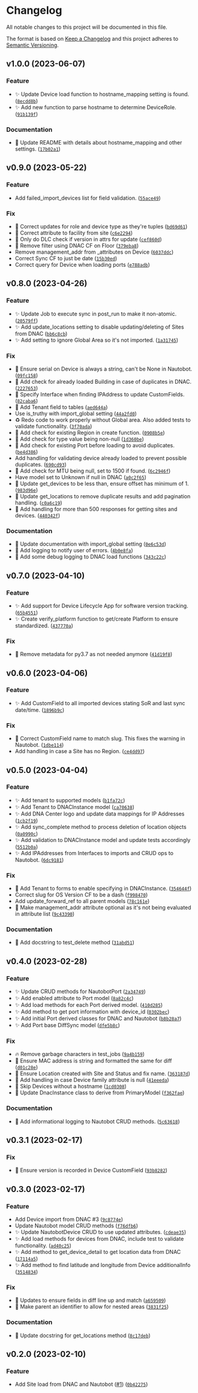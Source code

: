 # Changelog

All notable changes to this project will be documented in this file.

The format is based on [Keep a Changelog](http://keepachangelog.com/en/1.0.0/)
and this project adheres to [Semantic Versioning](http://semver.org/spec/v2.0.0.html).

<!--next-version-placeholder-->

## v1.0.0 (2023-06-07)
### Feature
* ✨ Update Device load function to hostname_mapping setting is found. ([`8ecdd8b`](https://github.com/networktocode-llc/nautobot-plugin-ssot-dna-center/commit/8ecdd8bbf1e1ff1b0b2dd7aa252f7371e377114b))
* ✨ Add new function to parse hostname to determine DeviceRole. ([`91b139f`](https://github.com/networktocode-llc/nautobot-plugin-ssot-dna-center/commit/91b139f51b0fd1c4460777c798058dc86201619d))

### Documentation
* 📝 Update README with details about hostname_mapping and other settings. ([`17b02a1`](https://github.com/networktocode-llc/nautobot-plugin-ssot-dna-center/commit/17b02a122e7d07a9e733842a5d2ae24753c95ee6))

## v0.9.0 (2023-05-22)
### Feature
* Add failed_import_devices list for field validation. ([`55ace49`](https://github.com/networktocode-llc/nautobot-plugin-ssot-dna-center/commit/55ace49c25cc9e81dba2b02b57de7ceae475cc8e))

### Fix
* :bug: Correct updates for role and device type as they're tuples ([`bd69d61`](https://github.com/networktocode-llc/nautobot-plugin-ssot-dna-center/commit/bd69d6124a204f30dc4a3ed103389adb085b808f))
* :bug: Correct attribute to facility from site ([`c6e2294`](https://github.com/networktocode-llc/nautobot-plugin-ssot-dna-center/commit/c6e2294e9a09cb338adb8d3898dcf719654ef5ed))
* :bug: Only do DLC check if version in attrs for update ([`cef860d`](https://github.com/networktocode-llc/nautobot-plugin-ssot-dna-center/commit/cef860d359e094c5538422b37c4b17283d7b6e02))
* :bug: Remove filter using DNAC CF on Floor ([`379eba8`](https://github.com/networktocode-llc/nautobot-plugin-ssot-dna-center/commit/379eba81f0644c0aec671aa3e5805656b0c760f4))
* Remove management_addr from _attributes on Device ([`6037ddc`](https://github.com/networktocode-llc/nautobot-plugin-ssot-dna-center/commit/6037ddc634545c7ab8c752d41323b9dff75f8170))
* Correct Sync CF to just be date ([`15b30ed`](https://github.com/networktocode-llc/nautobot-plugin-ssot-dna-center/commit/15b30ed56499b00bb274477fbefaae565fb9a6d1))
* Correct query for Device when loading ports ([`e788adb`](https://github.com/networktocode-llc/nautobot-plugin-ssot-dna-center/commit/e788adb3f4f0b29962dd8694024b374dec5f1b33))

## v0.8.0 (2023-04-26)
### Feature
* ✨ Update Job to execute sync in post_run to make it non-atomic. ([`20579ff`](https://github.com/networktocode-llc/nautobot-plugin-ssot-dna-center/commit/20579ff084017bb266e0a6dee2e804307c05df8a))
* ✨ Add update_locations setting to disable updating/deleting of Sites from DNAC ([`bb6c8cb`](https://github.com/networktocode-llc/nautobot-plugin-ssot-dna-center/commit/bb6c8cba4a48a4491dd21e3111bd3b093d2dd6c4))
* ✨ Add setting to ignore Global Area so it's not imported. ([`1a31745`](https://github.com/networktocode-llc/nautobot-plugin-ssot-dna-center/commit/1a31745d5f510ce48f7dd5bdcd9738b08608bc89))

### Fix
* 🐛 Ensure serial on Device is always a string, can't be None in Nautobot. ([`09fc158`](https://github.com/networktocode-llc/nautobot-plugin-ssot-dna-center/commit/09fc1587df421dc740ac611e4268a0171a4ea626))
* 🐛 Add check for already loaded Building in case of duplicates in DNAC. ([`2227653`](https://github.com/networktocode-llc/nautobot-plugin-ssot-dna-center/commit/22276534e7bcdbb4dc8617840030d5bc300d574b))
* 🐛 Specify Interface when finding IPAddress to update CustomFields. ([`82caba6`](https://github.com/networktocode-llc/nautobot-plugin-ssot-dna-center/commit/82caba64b7e88f6e580163abc45100374f64b70f))
* 🐛 Add Tenant field to tables ([`aed644a`](https://github.com/networktocode-llc/nautobot-plugin-ssot-dna-center/commit/aed644a345206c73a15bca960874f9e2460e0009))
* Use is_truthy with import_global setting ([`44a2fd0`](https://github.com/networktocode-llc/nautobot-plugin-ssot-dna-center/commit/44a2fd07401e174217cdd442c3571e34c8ef4489))
* ♻️ Redo code to work properly without Global area. Also added tests to validate functionality. ([`3f70ada`](https://github.com/networktocode-llc/nautobot-plugin-ssot-dna-center/commit/3f70ada8d87ee2b3c49682cd85fce7e27ee597c5))
* 🐛 Add check for existing Region in create function. ([`0908b5e`](https://github.com/networktocode-llc/nautobot-plugin-ssot-dna-center/commit/0908b5ee19d396bef8c9ba1ec7471451952dc9c3))
* 🐛 Add check for type value being non-null ([`1d360be`](https://github.com/networktocode-llc/nautobot-plugin-ssot-dna-center/commit/1d360be4842c1c2bd346062f0e79fbcb0b24b5c5))
* 🐛 Add check for existing Port before loading to avoid duplicates. ([`be4d386`](https://github.com/networktocode-llc/nautobot-plugin-ssot-dna-center/commit/be4d386140d2471e8c51111624d9aee23dfdde6a))
* Add handling for validating device already loaded to prevent possible duplicates. ([`690cd93`](https://github.com/networktocode-llc/nautobot-plugin-ssot-dna-center/commit/690cd933dcd917db2c8c1c5e35f8b682118968d6))
* 🐛 Add check for MTU being null, set to 1500 if found. ([`6c2946f`](https://github.com/networktocode-llc/nautobot-plugin-ssot-dna-center/commit/6c2946f022d313749ce3e6dd9e01b1655c6e50bd))
* Have model set to Unknown if null in DNAC ([`a0c2f65`](https://github.com/networktocode-llc/nautobot-plugin-ssot-dna-center/commit/a0c2f65f2146bf8118cf857d69b728b61499ac23))
* 🐛 Update get_devices to be less than, ensure offset has minimum of 1. ([`983d96e`](https://github.com/networktocode-llc/nautobot-plugin-ssot-dna-center/commit/983d96e1a1cfdd92f3e8ed2f25ca9879bd0d1c34))
* 🐛 Update get_locations to remove duplicate results and add pagination handling. ([`c0a6c19`](https://github.com/networktocode-llc/nautobot-plugin-ssot-dna-center/commit/c0a6c19e747fcb8d6b7ff9bda2896fc8ca8c258c))
* 🐛 Add handling for more than 500 responses for getting sites and devices. ([`440342f`](https://github.com/networktocode-llc/nautobot-plugin-ssot-dna-center/commit/440342f8a19d89151aad695f74a744959e2e3649))

### Documentation
* 📝 Update documentation with import_global setting ([`0e6c53d`](https://github.com/networktocode-llc/nautobot-plugin-ssot-dna-center/commit/0e6c53d3cb4ffcfbe6ccb1d2839511f137d75892))
* 📝 Add logging to notify user of errors. ([`4b0e8fa`](https://github.com/networktocode-llc/nautobot-plugin-ssot-dna-center/commit/4b0e8fa9aed9822465f685f5c3b944bbcb5c5c3a))
* 📝 Add some debug logging to DNAC load functions ([`343c22c`](https://github.com/networktocode-llc/nautobot-plugin-ssot-dna-center/commit/343c22c44b7841c8c7d9f89f6319f711ff7582b9))

## v0.7.0 (2023-04-10)
### Feature
* ✨ Add support for Device Lifecycle App for software version tracking. ([`65b4551`](https://github.com/networktocode-llc/nautobot-plugin-ssot-dna-center/commit/65b4551f74d4449f706ec17b939df2abe503d145))
* ✨ Create verify_platform function to get/create Platform to ensure standardized. ([`437770a`](https://github.com/networktocode-llc/nautobot-plugin-ssot-dna-center/commit/437770a2b53391cb951b0de0431c6ba8fba8306d))

### Fix
* 🐛 Remove metadata for py3.7 as not needed anymore ([`41d19f8`](https://github.com/networktocode-llc/nautobot-plugin-ssot-dna-center/commit/41d19f8d379912086062f49f9bde28fdb32816a8))

## v0.6.0 (2023-04-06)
### Feature
* ✨ Add CustomField to all imported devices stating SoR and last sync date/time. ([`1896b9c`](https://github.com/networktocode-llc/nautobot-plugin-ssot-dna-center/commit/1896b9c198b9d2ebd839bc73392c2c3089d5ee56))

### Fix
* 🐛 Correct CustomField name to match slug. This fixes the warning in Nautobot. ([`1dbe114`](https://github.com/networktocode-llc/nautobot-plugin-ssot-dna-center/commit/1dbe1143b1660d930673ac4737c49f8561d73f86))
* Add handling in case a Site has no Region. ([`ce4dd97`](https://github.com/networktocode-llc/nautobot-plugin-ssot-dna-center/commit/ce4dd977a376bd061a81c6d5790fe1ce450d5af6))

## v0.5.0 (2023-04-04)
### Feature
* ✨ Add tenant to supported models ([`b1fa72c`](https://github.com/networktocode-llc/nautobot-plugin-ssot-dna-center/commit/b1fa72c7f832d39d77b6f6a16a6ee05d96ceb080))
* ✨ Add Tenant to DNACInstance model ([`ca70638`](https://github.com/networktocode-llc/nautobot-plugin-ssot-dna-center/commit/ca70638e8d24cb2b1c1b1b84206925be91837cf3))
* ✨ Add DNA Center logo and update data mappings for IP Addresses ([`1cb2f19`](https://github.com/networktocode-llc/nautobot-plugin-ssot-dna-center/commit/1cb2f19a014eec7f58a8d1e9aad8fd0df71ecd20))
* ✨ Add sync_complete method to process deletion of location objects ([`0a0990c`](https://github.com/networktocode-llc/nautobot-plugin-ssot-dna-center/commit/0a0990cbbb4f0b6940ffc1c00bee733a15e2d085))
* ✨ Add validation to DNACInstance model and update tests accordingly ([`5512b0a`](https://github.com/networktocode-llc/nautobot-plugin-ssot-dna-center/commit/5512b0a81219cfbc62b92a18395d83be1f31bd2f))
* ✨ Add IPAddresses from Interfaces to imports and CRUD ops to Nautobot. ([`6dc9181`](https://github.com/networktocode-llc/nautobot-plugin-ssot-dna-center/commit/6dc9181884bfa4a4d905dc5d584c28ceb3bb2e2c))

### Fix
* 🐛 Add Tenant to forms to enable specifying in DNACInstance. ([`354644f`](https://github.com/networktocode-llc/nautobot-plugin-ssot-dna-center/commit/354644f9d5a1709277c4bcc74e466c161c277abe))
* Correct slug for OS Version CF to be a dash ([`f998470`](https://github.com/networktocode-llc/nautobot-plugin-ssot-dna-center/commit/f99847017688096c030bb8d233f4f020b5396a31))
* Add update_forward_ref to all parent models ([`78c161e`](https://github.com/networktocode-llc/nautobot-plugin-ssot-dna-center/commit/78c161e8d8b5a744b4a6f36d4acff90725ae5907))
* 🐛 Make management_addr attribute optional as it's not being evaluated in attribute list ([`9c43390`](https://github.com/networktocode-llc/nautobot-plugin-ssot-dna-center/commit/9c433907bce0e4c59209770100413063f5fa4963))

### Documentation
* 📝 Add docstring to test_delete method ([`31abd51`](https://github.com/networktocode-llc/nautobot-plugin-ssot-dna-center/commit/31abd51a0254dd58d6b5ddebac0900b28f95d2a6))

## v0.4.0 (2023-02-28)
### Feature
* ✨ Update CRUD methods for NautobotPort ([`2a34749`](https://github.com/networktocode-llc/nautobot-plugin-ssot-dna-center/commit/2a34749fde1d9eb6f1e2da7583a84756600ff0c5))
* ✨ Add enabled attribute to Port model ([`8a82c4c`](https://github.com/networktocode-llc/nautobot-plugin-ssot-dna-center/commit/8a82c4cb309f7661d417cad7f792e0ad9ed72452))
* ✨ Add load methods for each Port derived model. ([`410d285`](https://github.com/networktocode-llc/nautobot-plugin-ssot-dna-center/commit/410d285dcbb2ffe3e6a9f64dfdc2790e99cca0e4))
* ✨ Add method to get port information with device_id ([`0302bec`](https://github.com/networktocode-llc/nautobot-plugin-ssot-dna-center/commit/0302bec896474bdb9767326f67887459cfaf4851))
* ✨ Add initial Port derived classes for DNAC and Nautobot ([`b8b28a7`](https://github.com/networktocode-llc/nautobot-plugin-ssot-dna-center/commit/b8b28a74058bea95cd710b8f9cee742d073d6de0))
* ✨ Add Port base DiffSync model ([`dfe5b8c`](https://github.com/networktocode-llc/nautobot-plugin-ssot-dna-center/commit/dfe5b8c6e357240361b90a110aea6182618ddc34))

### Fix
* 🔥 Remove garbage characters in test_jobs ([`9a4b159`](https://github.com/networktocode-llc/nautobot-plugin-ssot-dna-center/commit/9a4b1598ad2af4ed8f8ab10b05e06c8589b0f834))
* 🐛 Ensure MAC address is string and formatted the same for diff ([`d01c28e`](https://github.com/networktocode-llc/nautobot-plugin-ssot-dna-center/commit/d01c28e076623786ccf0be39d9288e403722303e))
* 🐛 Ensure Location created with Site and Status and fix name. ([`363187d`](https://github.com/networktocode-llc/nautobot-plugin-ssot-dna-center/commit/363187d839d235759cef2c569b122fb14621a34f))
* 🐛 Add handling in case Device family attribute is null ([`41eeeda`](https://github.com/networktocode-llc/nautobot-plugin-ssot-dna-center/commit/41eeeda06670e770c31dfa3e752f8a198e2d154c))
* 🐛 Skip Devices without a hostname ([`1cd0308`](https://github.com/networktocode-llc/nautobot-plugin-ssot-dna-center/commit/1cd03086389722cc01d8456867b3c794b698189a))
* 🐛 Update DnacInstance class to derive from PrimaryModel ([`f362fae`](https://github.com/networktocode-llc/nautobot-plugin-ssot-dna-center/commit/f362fae92b64831448578a9760c541bd896063c7))

### Documentation
* 📝 Add informational logging to Nautobot CRUD methods. ([`5c63618`](https://github.com/networktocode-llc/nautobot-plugin-ssot-dna-center/commit/5c636182a1d2bb787a48356eb2a0fed2737b97b0))

## v0.3.1 (2023-02-17)
### Fix
* 🐛 Ensure version is recorded in Device CustomField ([`93b8282`](https://github.com/networktocode-llc/nautobot-plugin-ssot-dna-center/commit/93b82820579026422651077598b0133dab8017c7))

## v0.3.0 (2023-02-17)
### Feature
* Add Device import from DNAC #3 ([`9c8774e`](https://github.com/networktocode-llc/nautobot-plugin-ssot-dna-center/commit/9c8774eab9c2d08caef45f79e5a5341b91aa2927))
* Update Nautobot model CRUD methods ([`f76dfb6`](https://github.com/networktocode-llc/nautobot-plugin-ssot-dna-center/commit/f76dfb6dea16c47e9d2e875af0b6bf553bf5f427))
* ✨ Update NautobotDevice CRUD to use updated attributes. ([`cdeae35`](https://github.com/networktocode-llc/nautobot-plugin-ssot-dna-center/commit/cdeae350ee4f26850c16059491cac9eb2f31f647))
* ✨ Add load methods for devices from DNAC, include test to validate functionality. ([`ad40c25`](https://github.com/networktocode-llc/nautobot-plugin-ssot-dna-center/commit/ad40c25984f7628e512db0eec1548f2f7a028356))
* ✨ Add method to get_device_detail to get location data from DNAC ([`17114a5`](https://github.com/networktocode-llc/nautobot-plugin-ssot-dna-center/commit/17114a52d9d5c1cf2ca5a5b1d20212d6029921bd))
* ✨ Add method to find latitude and longitude from Device additionalInfo ([`3514834`](https://github.com/networktocode-llc/nautobot-plugin-ssot-dna-center/commit/3514834e7445807cc81bfd45224ea3a55072b3d9))

### Fix
* 🐛 Updates to ensure fields in diff line up and match ([`a659509`](https://github.com/networktocode-llc/nautobot-plugin-ssot-dna-center/commit/a659509468c6d5584a51309a61b4b04605ff4734))
* 🐛 Make parent an identifier to allow for nested areas ([`3831f25`](https://github.com/networktocode-llc/nautobot-plugin-ssot-dna-center/commit/3831f25417e58e93615f74162f9183ac580154a0))

### Documentation
* 📝 Update docstring for get_locations method ([`8c17deb`](https://github.com/networktocode-llc/nautobot-plugin-ssot-dna-center/commit/8c17deb2092e375b4acaabccbf294ffa74fed69e))

## v0.2.0 (2023-02-10)
### Feature
* Add Site load from DNAC and Nautobot ([#1](https://github.com/networktocode-llc/nautobot-plugin-ssot-dna-center/issues/1)) ([`0b42275`](https://github.com/networktocode-llc/nautobot-plugin-ssot-dna-center/commit/0b422757c614e067525b553a5520ef442a440f7e))
